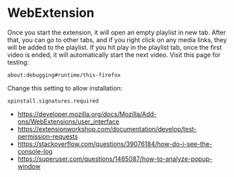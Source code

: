 # WebExtension

Once you start the extension, it will open an empty playlist in new tab. After
that, you can go to other tabs, and if you right click on any media links, they
will be added to the playlist. If you hit play in the playlist tab, once
the first video is ended, it will automatically start the next video. Visit
this page for testing:

~~~
about:debugging#runtime/this-firefox
~~~

Change this setting to allow installation:

~~~
xpinstall.signatures.required
~~~

- <https://developer.mozilla.org/docs/Mozilla/Add-ons/WebExtensions/user_interface>
- https://extensionworkshop.com/documentation/develop/test-permission-requests
- https://stackoverflow.com/questions/39076184/how-do-i-see-the-console-log
- https://superuser.com/questions/1465087/how-to-analyze-popup-window
